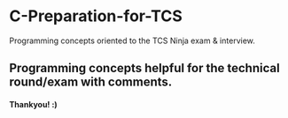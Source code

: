 # C-Preparation-for-TCS
Programming concepts oriented to the TCS Ninja exam & interview.

## Programming concepts helpful for the technical round/exam with comments.

#### Thankyou! :)
